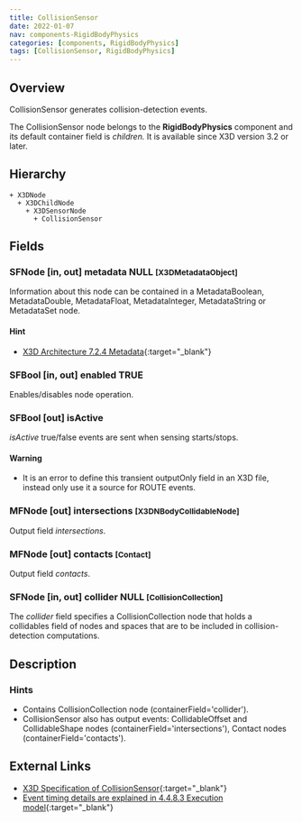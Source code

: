 ```yaml
---
title: CollisionSensor
date: 2022-01-07
nav: components-RigidBodyPhysics
categories: [components, RigidBodyPhysics]
tags: [CollisionSensor, RigidBodyPhysics]
---
```

<style>
.post h3 {
  word-spacing: 0.2em;
}
</style>

## Overview

CollisionSensor generates collision-detection events.

The CollisionSensor node belongs to the **RigidBodyPhysics** component and its default container field is *children.* It is available since X3D version 3.2 or later.

## Hierarchy

```
+ X3DNode
  + X3DChildNode
    + X3DSensorNode
      + CollisionSensor
```

## Fields

### SFNode [in, out] **metadata** NULL <small>[X3DMetadataObject]</small>

Information about this node can be contained in a MetadataBoolean, MetadataDouble, MetadataFloat, MetadataInteger, MetadataString or MetadataSet node.

#### Hint

- [X3D Architecture 7.2.4 Metadata](https://www.web3d.org/specifications/X3Dv4Draft/ISO-IEC19775-1v4-CD1/Part01/components/core.html#Metadata){:target="_blank"}

### SFBool [in, out] **enabled** TRUE

Enables/disables node operation.

### SFBool [out] **isActive**

*isActive* true/false events are sent when sensing starts/stops.

#### Warning

- It is an error to define this transient outputOnly field in an X3D file, instead only use it a source for ROUTE events.

### MFNode [out] **intersections** <small>[X3DNBodyCollidableNode]</small>

Output field *intersections*.

### MFNode [out] **contacts** <small>[Contact]</small>

Output field *contacts*.

### SFNode [in, out] **collider** NULL <small>[CollisionCollection]</small>

The *collider* field specifies a CollisionCollection node that holds a collidables field of nodes and spaces that are to be included in collision-detection computations.

## Description

### Hints

- Contains CollisionCollection node (containerField='collider').
- CollisionSensor also has output events: CollidableOffset and CollidableShape nodes (containerField='intersections'), Contact nodes (containerField='contacts').

## External Links

- [X3D Specification of CollisionSensor](https://www.web3d.org/documents/specifications/19775-1/V4.0/Part01/components/rigidBodyPhysics.html#CollisionSensor){:target="_blank"}
- [Event timing details are explained in 4.4.8.3 Execution model](https://www.web3d.org/files/specifications/19775-1/V3.3/Part01/concepts.html#ExecutionModel){:target="_blank"}
